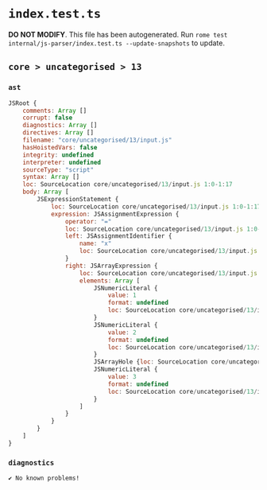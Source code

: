 # `index.test.ts`

**DO NOT MODIFY**. This file has been autogenerated. Run `rome test internal/js-parser/index.test.ts --update-snapshots` to update.

## `core > uncategorised > 13`

### `ast`

```javascript
JSRoot {
	comments: Array []
	corrupt: false
	diagnostics: Array []
	directives: Array []
	filename: "core/uncategorised/13/input.js"
	hasHoistedVars: false
	integrity: undefined
	interpreter: undefined
	sourceType: "script"
	syntax: Array []
	loc: SourceLocation core/uncategorised/13/input.js 1:0-1:17
	body: Array [
		JSExpressionStatement {
			loc: SourceLocation core/uncategorised/13/input.js 1:0-1:17
			expression: JSAssignmentExpression {
				operator: "="
				loc: SourceLocation core/uncategorised/13/input.js 1:0-1:17
				left: JSAssignmentIdentifier {
					name: "x"
					loc: SourceLocation core/uncategorised/13/input.js 1:0-1:1 (x)
				}
				right: JSArrayExpression {
					loc: SourceLocation core/uncategorised/13/input.js 1:4-1:17
					elements: Array [
						JSNumericLiteral {
							value: 1
							format: undefined
							loc: SourceLocation core/uncategorised/13/input.js 1:6-1:7
						}
						JSNumericLiteral {
							value: 2
							format: undefined
							loc: SourceLocation core/uncategorised/13/input.js 1:9-1:10
						}
						JSArrayHole {loc: SourceLocation core/uncategorised/13/input.js 1:11-1:11}
						JSNumericLiteral {
							value: 3
							format: undefined
							loc: SourceLocation core/uncategorised/13/input.js 1:13-1:14
						}
					]
				}
			}
		}
	]
}
```

### `diagnostics`

```
✔ No known problems!

```
